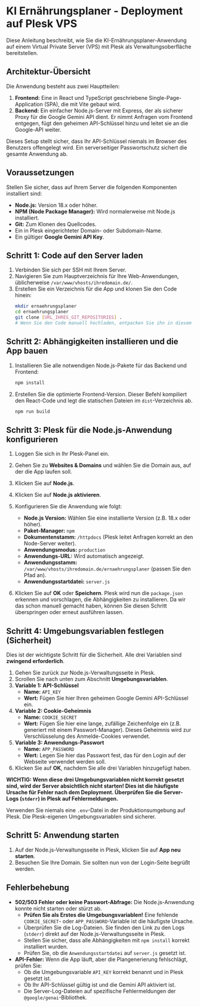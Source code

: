 # KI Ernährungsplaner - Deployment auf Plesk VPS

Diese Anleitung beschreibt, wie Sie die KI-Ernährungsplaner-Anwendung auf einem Virtual Private Server (VPS) mit Plesk als Verwaltungsoberfläche bereitstellen.

## Architektur-Übersicht

Die Anwendung besteht aus zwei Hauptteilen:

1.  **Frontend:** Eine in React und TypeScript geschriebene Single-Page-Application (SPA), die mit Vite gebaut wird.
2.  **Backend:** Ein einfacher Node.js-Server mit Express, der als sicherer Proxy für die Google Gemini API dient. Er nimmt Anfragen vom Frontend entgegen, fügt den geheimen API-Schlüssel hinzu und leitet sie an die Google-API weiter.

Dieses Setup stellt sicher, dass Ihr API-Schlüssel niemals im Browser des Benutzers offengelegt wird. Ein serverseitiger Passwortschutz sichert die gesamte Anwendung ab.

## Voraussetzungen

Stellen Sie sicher, dass auf Ihrem Server die folgenden Komponenten installiert sind:

-   **Node.js:** Version 18.x oder höher.
-   **NPM (Node Package Manager):** Wird normalerweise mit Node.js installiert.
-   **Git:** Zum Klonen des Quellcodes.
-   Ein in Plesk eingerichteter Domain- oder Subdomain-Name.
-   Ein gültiger **Google Gemini API Key**.

## Schritt 1: Code auf den Server laden

1.  Verbinden Sie sich per SSH mit Ihrem Server.
2.  Navigieren Sie zum Hauptverzeichnis für Ihre Web-Anwendungen, üblicherweise `/var/www/vhosts/ihredomain.de/`.
3.  Erstellen Sie ein Verzeichnis für die App und klonen Sie den Code hinein:
    ```bash
    mkdir ernaehrungsplaner
    cd ernaehrungsplaner
    git clone [URL_IHRES_GIT_REPOSITORIES] . 
    # Wenn Sie den Code manuell hochladen, entpacken Sie ihn in diesem Verzeichnis.
    ```

## Schritt 2: Abhängigkeiten installieren und die App bauen

1.  Installieren Sie alle notwendigen Node.js-Pakete für das Backend und Frontend:
    ```bash
    npm install
    ```
2.  Erstellen Sie die optimierte Frontend-Version. Dieser Befehl kompiliert den React-Code und legt die statischen Dateien im `dist`-Verzeichnis ab.
    ```bash
    npm run build
    ```

## Schritt 3: Plesk für die Node.js-Anwendung konfigurieren

1.  Loggen Sie sich in Ihr Plesk-Panel ein.
2.  Gehen Sie zu **Websites & Domains** und wählen Sie die Domain aus, auf der die App laufen soll.
3.  Klicken Sie auf **Node.js**.
4.  Klicken Sie auf **Node.js aktivieren**.
5.  Konfigurieren Sie die Anwendung wie folgt:
    -   **Node.js Version:** Wählen Sie eine installierte Version (z.B. 18.x oder höher).
    -   **Paket-Manager:** `npm`
    -   **Dokumentenstamm:** `/httpdocs` (Plesk leitet Anfragen korrekt an den Node-Server weiter).
    -   **Anwendungsmodus:** `production`
    -   **Anwendungs-URL:** Wird automatisch angezeigt.
    -   **Anwendungsstamm:** `/var/www/vhosts/ihredomain.de/ernaehrungsplaner` (passen Sie den Pfad an).
    -   **Anwendungsstartdatei:** `server.js`

6.  Klicken Sie auf **OK** oder **Speichern**. Plesk wird nun die `package.json` erkennen und vorschlagen, die Abhängigkeiten zu installieren. Da wir das schon manuell gemacht haben, können Sie diesen Schritt überspringen oder erneut ausführen lassen.

## Schritt 4: Umgebungsvariablen festlegen (Sicherheit)

Dies ist der wichtigste Schritt für die Sicherheit. Alle drei Variablen sind **zwingend erforderlich**.

1.  Gehen Sie zurück zur Node.js-Verwaltungsseite in Plesk.
2.  Scrollen Sie nach unten zum Abschnitt **Umgebungsvariablen**.
3.  **Variable 1: API-Schlüssel**
    -   **Name:** `API_KEY`
    -   **Wert:** Fügen Sie hier Ihren geheimen Google Gemini API-Schlüssel ein.
4.  **Variable 2: Cookie-Geheimnis**
    -   **Name:** `COOKIE_SECRET`
    -   **Wert:** Fügen Sie hier eine lange, zufällige Zeichenfolge ein (z.B. generiert mit einem Passwort-Manager). Dieses Geheimnis wird zur Verschlüsselung des Anmelde-Cookies verwendet.
5.  **Variable 3: Anwendungs-Passwort**
    -   **Name:** `APP_PASSWORD`
    -   **Wert:** Legen Sie hier das Passwort fest, das für den Login auf der Webseite verwendet werden soll.
6.  Klicken Sie auf **OK**, nachdem Sie alle drei Variablen hinzugefügt haben.

**WICHTIG: Wenn diese drei Umgebungsvariablen nicht korrekt gesetzt sind, wird der Server absichtlich nicht starten! Dies ist die häufigste Ursache für Fehler nach dem Deployment. Überprüfen Sie die Server-Logs (`stderr`) in Plesk auf Fehlermeldungen.**

Verwenden Sie niemals eine `.env`-Datei in der Produktionsumgebung auf Plesk. Die Plesk-eigenen Umgebungsvariablen sind sicherer.

## Schritt 5: Anwendung starten

1.  Auf der Node.js-Verwaltungsseite in Plesk, klicken Sie auf **App neu starten**.
2.  Besuchen Sie Ihre Domain. Sie sollten nun von der Login-Seite begrüßt werden.

## Fehlerbehebung

-   **502/503 Fehler oder keine Passwort-Abfrage:** Die Node.js-Anwendung konnte nicht starten oder stürzt ab.
    -   **Prüfen Sie als Erstes die Umgebungsvariablen!** Eine fehlende `COOKIE_SECRET`- oder `APP_PASSWORD`-Variable ist die häufigste Ursache.
    -   Überprüfen Sie die Log-Dateien. Sie finden den Link zu den Logs (`stderr`) direkt auf der Node.js-Verwaltungsseite in Plesk.
    -   Stellen Sie sicher, dass alle Abhängigkeiten mit `npm install` korrekt installiert wurden.
    -   Prüfen Sie, ob die `Anwendungsstartdatei` auf `server.js` gesetzt ist.
-   **API-Fehler:** Wenn die App läuft, aber die Plangenerierung fehlschlägt, prüfen Sie:
    -   Ob die Umgebungsvariable `API_KEY` korrekt benannt und in Plesk gesetzt ist.
    -   Ob Ihr API-Schlüssel gültig ist und die Gemini API aktiviert ist.
    -   Die Server-Log-Dateien auf spezifische Fehlermeldungen der `@google/genai`-Bibliothek.